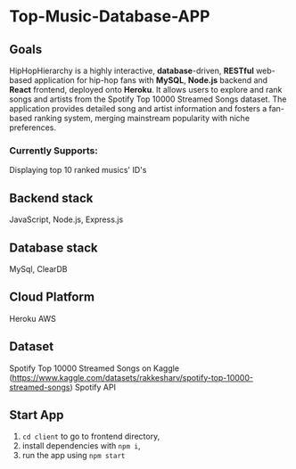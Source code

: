 # Top-Music-Database-APP

## Goals
HipHopHierarchy is a highly interactive, **database**-driven, **RESTful** web-based application for hip-hop fans with **MySQL**, **Node.js** backend and **React** frontend, deployed onto **Heroku**. It allows users to explore and rank songs and artists from the Spotify Top 10000 Streamed Songs dataset. The application provides detailed song and artist information and fosters a fan-based ranking system, merging mainstream popularity with niche preferences. 

### Currently Supports:  
Displaying top 10 ranked musics' ID's

## Backend stack
JavaScript, Node.js, Express.js 

## Database stack
MySql, ClearDB

## Cloud Platform
Heroku
AWS

## Dataset
Spotify Top 10000 Streamed Songs on Kaggle (https://www.kaggle.com/datasets/rakkesharv/spotify-top-10000-streamed-songs)
Spotify API

## Start App
1.  `cd client` to go to frontend directory,  <br />
2.  install dependencies with `npm i`,  <br />
3.  run the app using `npm start` 
